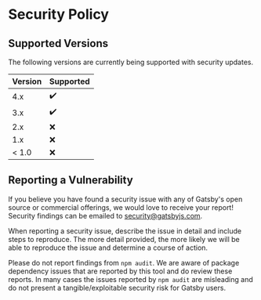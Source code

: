 # Security Policy

## Supported Versions

The following versions are currently being supported with security updates.

| Version | Supported          |
| ------- | ------------------ |
| 4.x     | :heavy_check_mark: |
| 3.x     | :heavy_check_mark: |
| 2.x     | :x:                |
| 1.x     | :x:                |
| < 1.0   | :x:                |

## Reporting a Vulnerability

If you believe you have found a security issue with any of Gatsby's open source or commercial offerings, we would love to receive your report! Security findings can be emailed to security@gatsbyjs.com.

When reporting a security issue, describe the issue in detail and include steps to reproduce. The more detail provided, the more likely we will be able to reproduce the issue and determine a course of action.

Please do not report findings from `npm audit`. We are aware of package dependency issues that are reported by this tool and do review these reports. In many cases the issues reported by `npm audit` are misleading and do not present a tangible/exploitable security risk for Gatsby users.
